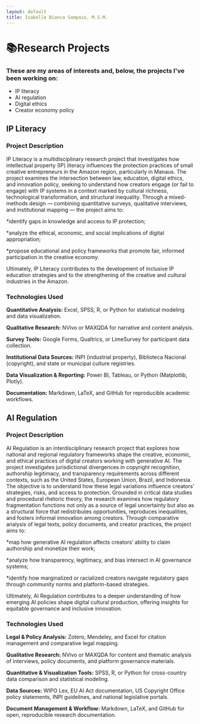 ```yaml
---
layout: default
title: Isabelle Bianca Sampaio, M.S.M.
---
```


# 📚Research Projects

### These are my areas of interests and, below, the projects I've been working on:
- IP literacy
- AI regulation
- Digital ethics
- Creator economy policy

## IP Literacy
### Project Description
IP Literacy is a multidisciplinary research project that investigates how intellectual property (IP) literacy influences the protection practices of small creative entrepreneurs in the Amazon region, particularly in Manaus.
The project examines the intersection between law, education, digital ethics, and innovation policy, seeking to understand how creators engage (or fail to engage) with IP systems in a context marked by cultural richness, technological transformation, and structural inequality.
Through a mixed-methods design — combining quantitative surveys, qualitative interviews, and institutional mapping — the project aims to:

*identify gaps in knowledge and access to IP protection;

*analyze the ethical, economic, and social implications of digital appropriation;

*propose educational and policy frameworks that promote fair, informed participation in the creative economy.

Ultimately, IP Literacy contributes to the development of inclusive IP education strategies and to the strengthening of the creative and cultural industries in the Amazon.
### Technologies Used
**Quantitative Analysis:** Excel, SPSS, R, or Python for statistical modeling and data visualization.

**Qualitative Research:** NVivo or MAXQDA for narrative and content analysis.

**Survey Tools:** Google Forms, Qualtrics, or LimeSurvey for participant data collection.

**Institutional Data Sources:** INPI (industrial property), Biblioteca Nacional (copyright), and state or municipal culture registries.

**Data Visualization & Reporting:** Power BI, Tableau, or Python (Matplotlib, Plotly).

**Documentation:** Markdown, LaTeX, and GitHub for reproducible academic workflows.

## AI Regulation
### Project Description
AI Regulation is an interdisciplinary research project that explores how national and regional regulatory frameworks shape the creative, economic, and ethical practices of digital creators working with generative AI.
The project investigates jurisdictional divergences in copyright recognition, authorship legitimacy, and transparency requirements across different contexts, such as the United States, European Union, Brazil, and Indonesia. The objective is to understand how these legal variations influence creators’ strategies, risks, and access to protection.
Grounded in critical data studies and procedural rhetoric theory, the research examines how regulatory fragmentation functions not only as a source of legal uncertainty but also as a structural force that redistributes opportunities, reproduces inequalities, and fosters informal innovation among creators.
Through comparative analysis of legal texts, policy documents, and creator practices, the project aims to:

*map how generative AI regulation affects creators’ ability to claim authorship and monetize their work;

*analyze how transparency, legitimacy, and bias intersect in AI governance systems;

*identify how marginalized or racialized creators navigate regulatory gaps through community norms and platform-based strategies.

Ultimately, AI Regulation contributes to a deeper understanding of how emerging AI policies shape digital cultural production, offering insights for equitable governance and inclusive innovation.
### Technologies Used
**Legal & Policy Analysis:** Zotero, Mendeley, and Excel for citation management and comparative legal mapping.

**Qualitative Research:** NVivo or MAXQDA for content and thematic analysis of interviews, policy documents, and platform governance materials.

**Quantitative & Visualization Tools:** SPSS, R, or Python for cross-country data comparison and statistical modeling.

**Data Sources:** WIPO Lex, EU AI Act documentation, US Copyright Office policy statements, INPI guidelines, and national legislative portals.

**Document Management & Workflow:** Markdown, LaTeX, and GitHub for open, reproducible research documentation.